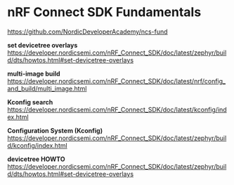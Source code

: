 # nRF Connect SDK Fundamentals

https://github.com/NordicDeveloperAcademy/ncs-fund

**set devicetree overlays** \
https://developer.nordicsemi.com/nRF_Connect_SDK/doc/latest/zephyr/build/dts/howtos.html#set-devicetree-overlays

**multi-image build** \
https://developer.nordicsemi.com/nRF_Connect_SDK/doc/latest/nrf/config_and_build/multi_image.html

**Kconfig search**
https://developer.nordicsemi.com/nRF_Connect_SDK/doc/latest/kconfig/index.html

**Configuration System (Kconfig)**
https://developer.nordicsemi.com/nRF_Connect_SDK/doc/latest/zephyr/build/kconfig/index.html

**devicetree HOWTO**
https://developer.nordicsemi.com/nRF_Connect_SDK/doc/latest/zephyr/build/dts/howtos.html#set-devicetree-overlays
